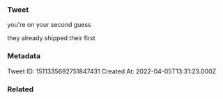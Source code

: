 ### Tweet
you're on your second guess 

they already shipped their first

### Metadata
Tweet ID: 1511335692751847431
Created At: 2022-04-05T13:31:23.000Z

### Related

